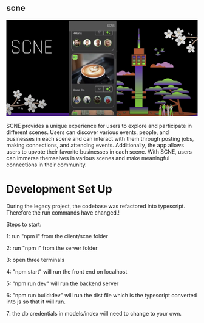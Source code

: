 ## scne

<img src="./readme_pic1.png" alt="cover Photo" title="Cover Photo of SCNE" style="">

SCNE provides a unique experience for users to explore and participate in different scenes. Users can discover various events, people, and businesses in each scene and can interact with them through posting jobs, making connections, and attending events. Additionally, the app allows users to upvote their favorite businesses in each scene. With SCNE, users can immerse themselves in various scenes and make meaningful connections in their community.

# Development Set Up

During the legacy project, the codebase was refactored into typescript. Therefore the run commands have changed.!

Steps to start:

1: run "npm i" from the client/scne folder

2: run "npm i" from the server folder

3: open three terminals

4: "npm start" will run the front end on localhost

5: "npm run dev" will run the backend server

6: "npm run build:dev" will run the dist file which is the typescript converted into js so that it will run.

7: the db credentials in models/index will need to change to your own.
